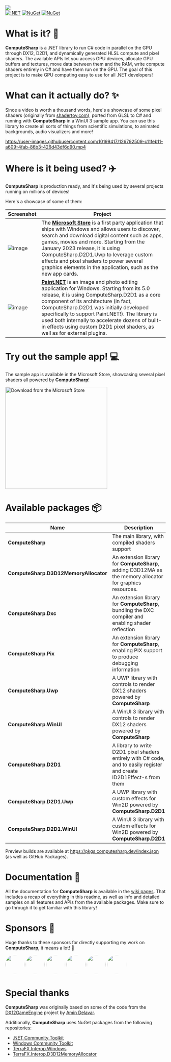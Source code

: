 ![](https://user-images.githubusercontent.com/10199417/108635546-3512ea00-7480-11eb-8172-99bc59f4eb6f.png)
<br/>
[![.NET](https://github.com/Sergio0694/ComputeSharp/workflows/.NET/badge.svg)](https://github.com/Sergio0694/ComputeSharp/actions) [![NuGet](https://img.shields.io/nuget/dt/ComputeSharp.svg)](https://www.nuget.org/stats/packages/ComputeSharp?groupby=Version) [![NuGet](https://img.shields.io/nuget/vpre/ComputeSharp.svg)](https://www.nuget.org/packages/ComputeSharp/)

# What is it? 🚀

**ComputeSharp** is a .NET library to run C# code in parallel on the GPU through DX12, D2D1, and dynamically generated HLSL compute and pixel shaders. The available APIs let you access GPU devices, allocate GPU buffers and textures, move data between them and the RAM, write compute shaders entirely in C# and have them run on the GPU. The goal of this project is to make GPU computing easy to use for all .NET developers!

# What can it actually do? ✨

Since a video is worth a thousand words, here's a showcase of some pixel shaders (originally from [shadertoy.com](https://www.shadertoy.com/)), ported from GLSL to C# and running with **ComputeSharp** in a WinUI 3 sample app. You can use this library to create all sorts of things from scientific simulations, to animated backgrounds, audio visualizers and more!

https://user-images.githubusercontent.com/10199417/126792509-c11feb11-a609-4fab-86b3-426d43df6d90.mp4

# Where is it being used? ✈️

**ComputeSharp** is production ready, and it's being used by several projects running on millions of devices!

Here's a showcase of some of them:

| Screenshot | Project |
| ------ | ------  |
| ![image](https://user-images.githubusercontent.com/10199417/223806227-3a08e65c-8387-4b44-90f4-5dda46a9a02c.png) | The [**Microsoft Store**](https://apps.microsoft.com/) is a first party application that ships with Windows and allows users to discover, search and download digital content such as apps, games, movies and more. Starting from the January 2023 release, it is using ComputeSharp.D2D1.Uwp to leverage custom effects and pixel shaders to power several graphics elements in the application, such as the new app cards. |
| ![image](https://user-images.githubusercontent.com/10199417/223808546-1f6ecbf1-920d-407a-8385-d894fef0719c.png) | [**Paint.NET**](https://getpaint.net/) is an image and photo editing application for Windows. Starting from its 5.0 release, it is using ComputeSharp.D2D1 as a core component of its architecture (in fact, ComputeSharp.D2D1 was initially developed specifically to support Paint.NET!). The library is used both internally to accelerate dozens of built-in effects using custom D2D1 pixel shaders, as well as for external plugins. |

# Try out the sample app! 💻

The sample app is available in the Microsoft Store, showcasing several pixel shaders all powered by **ComputeSharp**!

<a href="https://apps.microsoft.com/store/detail/9PDC095X3PKV?cid=github&mode=direct"><img src="https://learn.microsoft.com/en-us/windows/apps/images/new-badge-light.png" alt="Download from the Microsoft Store" width='320' /></a>

# Available packages 📦

| Name | Description |
| ------ | ------  |
| **ComputeSharp** | The main library, with compiled shaders support |
| **ComputeSharp.D3D12MemoryAllocator** | An extension library for **ComputeSharp**, adding D3D12MA as the memory allocator for graphics resources. |
| **ComputeSharp.Dxc** | An extension library for **ComputeSharp**, bundling the DXC compiler and enabling shader reflection |
| **ComputeSharp.Pix** | An extension library for **ComputeSharp**, enabling PIX support to produce debugging information |
| **ComputeSharp.Uwp** | A UWP library with controls to render DX12 shaders powered by **ComputeSharp** |
| **ComputeSharp.WinUI** | A WinUI 3 library with controls to render DX12 shaders powered by **ComputeSharp** |
| **ComputeSharp.D2D1** | A library to write D2D1 pixel shaders entirely with C# code, and to easily register and create ID2D1Effect-s from them |
| **ComputeSharp.D2D1.Uwp** | A UWP library with custom effects for Win2D powered by **ComputeSharp.D2D1** |
| **ComputeSharp.D2D1.WinUI** | A WinUI 3 library with custom effects for Win2D powered by **ComputeSharp.D2D1** |

Preview builds are available at https://pkgs.computesharp.dev/index.json (as well as GitHub Packages).

# Documentation 📖

All the documentation for **ComputeSharp** is available in the [wiki pages](https://github.com/Sergio0694/ComputeSharp/wiki). That includes a recap of everything in this readme, as well as info and detailed samples on all features and APIs from the available packages. Make sure to go through it to get familiar with this library!

# Sponsors 🎁

Huge thanks to these sponsors for directly supporting my work on **ComputeSharp**, it means a lot! 🙌

<a href="https://github.com/paintdotnet"><img src="https://avatars.githubusercontent.com/u/11067286" height="auto" width="60" style="border-radius:50%"></a>
<a href="https://github.com/iamabigartist"><img src="https://avatars.githubusercontent.com/u/53459343" height="auto" width="60" style="border-radius:50%"></a>
<a href="https://github.com/dgellow"><img src="https://avatars.githubusercontent.com/u/2451004" height="auto" width="60" style="border-radius:50%"></a>
<a href="https://github.com/ptasev"><img src="https://avatars.githubusercontent.com/u/23424044" height="auto" width="60" style="border-radius:50%"></a>
<a href="https://github.com/xoofx"><img src="https://avatars.githubusercontent.com/u/715038" height="auto" width="60" style="border-radius:50%"></a>
<a href="https://github.com/hawkerm"><img src="https://avatars.githubusercontent.com/u/8959496" height="auto" width="60" style="border-radius:50%"></a>

# Special thanks

**ComputeSharp** was originally based on some of the code from the [DX12GameEngine](https://github.com/Aminator/DirectX12GameEngine) project by [Amin Delavar](https://github.com/Aminator).

Additionally, **ComputeSharp** uses NuGet packages from the following repositories:

- [.NET Community Toolkit](https://aka.ms/toolkit/dotnet)
- [Windows Community Toolkit](https://aka.ms/toolkit/windows)
- [TerraFX.Interop.Windows](https://github.com/terrafx/terrafx.interop.windows)
- [TerraFX.Interop.D3D12MemoryAllocator](https://github.com/terrafx/terrafx.interop.d3d12memoryallocator)
